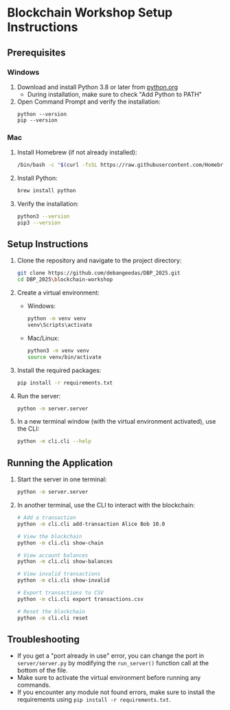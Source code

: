 # Blockchain Workshop Setup Instructions

## Prerequisites

### Windows
1. Download and install Python 3.8 or later from [python.org](https://www.python.org/downloads/windows/)
   - During installation, make sure to check "Add Python to PATH"
2. Open Command Prompt and verify the installation:
   ```
   python --version
   pip --version
   ```

### Mac
1. Install Homebrew (if not already installed):
   ```bash
   /bin/bash -c "$(curl -fsSL https://raw.githubusercontent.com/Homebrew/install/HEAD/install.sh)"
   ```
2. Install Python:
   ```bash
   brew install python
   ```
3. Verify the installation:
   ```bash
   python3 --version
   pip3 --version
   ```

## Setup Instructions

1. Clone the repository and navigate to the project directory:
   ```bash
   git clone https://github.com/debangeedas/DBP_2025.git
   cd DBP_2025\blockchain-workshop
   ```

2. Create a virtual environment:
   - Windows:
     ```bash
     python -m venv venv
     venv\Scripts\activate
     ```
   - Mac/Linux:
     ```bash
     python3 -m venv venv
     source venv/bin/activate
     ```

3. Install the required packages:
   ```bash
   pip install -r requirements.txt
   ```

4. Run the server:
   ```bash
   python -m server.server
   ```

5. In a new terminal window (with the virtual environment activated), use the CLI:
   ```bash
   python -m cli.cli --help
   ```

## Running the Application

1. Start the server in one terminal:
   ```bash
   python -m server.server
   ```

2. In another terminal, use the CLI to interact with the blockchain:
   ```bash
   # Add a transaction
   python -m cli.cli add-transaction Alice Bob 10.0

   # View the blockchain
   python -m cli.cli show-chain

   # View account balances
   python -m cli.cli show-balances

   # View invalid transactions
   python -m cli.cli show-invalid

   # Export transactions to CSV
   python -m cli.cli export transactions.csv

   # Reset the blockchain
   python -m cli.cli reset
   ```

## Troubleshooting

- If you get a "port already in use" error, you can change the port in `server/server.py` by modifying the `run_server()` function call at the bottom of the file.
- Make sure to activate the virtual environment before running any commands.
- If you encounter any module not found errors, make sure to install the requirements using `pip install -r requirements.txt`.
